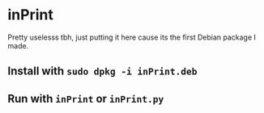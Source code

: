 # inPrint
Pretty uselesss tbh, just putting it here cause its the first Debian package I made.


## Install with ```sudo dpkg -i inPrint.deb```
## Run with ```inPrint``` or ```inPrint.py```
